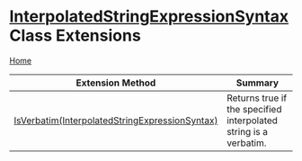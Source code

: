 # [InterpolatedStringExpressionSyntax](https://docs.microsoft.com/en-us/dotnet/api/microsoft.codeanalysis.csharp.syntax.interpolatedstringexpressionsyntax) Class Extensions

[Home](../../../../../README.md)

| Extension Method | Summary |
| ---------------- | ------- |
| [IsVerbatim(InterpolatedStringExpressionSyntax)](../../../../../Roslynator/CSharp/SyntaxExtensions/IsVerbatim/README.md) | Returns true if the specified interpolated string is a verbatim\. |

